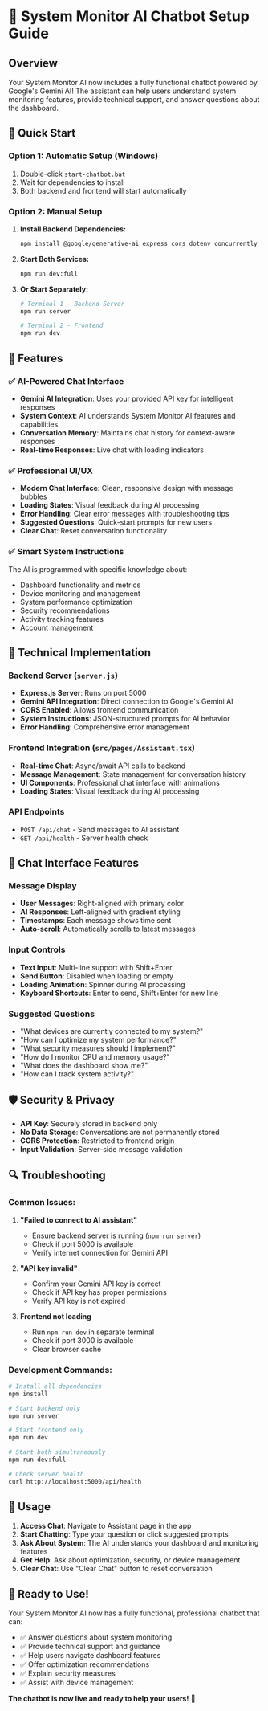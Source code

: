 # 🤖 System Monitor AI Chatbot Setup Guide

## Overview
Your System Monitor AI now includes a fully functional chatbot powered by Google's Gemini AI! The assistant can help users understand system monitoring features, provide technical support, and answer questions about the dashboard.

## 🚀 Quick Start

### Option 1: Automatic Setup (Windows)
1. Double-click `start-chatbot.bat`
2. Wait for dependencies to install
3. Both backend and frontend will start automatically

### Option 2: Manual Setup
1. **Install Backend Dependencies:**
   ```bash
   npm install @google/generative-ai express cors dotenv concurrently
   ```

2. **Start Both Services:**
   ```bash
   npm run dev:full
   ```

3. **Or Start Separately:**
   ```bash
   # Terminal 1 - Backend Server
   npm run server
   
   # Terminal 2 - Frontend
   npm run dev
   ```

## 🎯 Features

### ✅ **AI-Powered Chat Interface**
- **Gemini AI Integration**: Uses your provided API key for intelligent responses
- **System Context**: AI understands System Monitor AI features and capabilities
- **Conversation Memory**: Maintains chat history for context-aware responses
- **Real-time Responses**: Live chat with loading indicators

### ✅ **Professional UI/UX**
- **Modern Chat Interface**: Clean, responsive design with message bubbles
- **Loading States**: Visual feedback during AI processing
- **Error Handling**: Clear error messages with troubleshooting tips
- **Suggested Questions**: Quick-start prompts for new users
- **Clear Chat**: Reset conversation functionality

### ✅ **Smart System Instructions**
The AI is programmed with specific knowledge about:
- Dashboard functionality and metrics
- Device monitoring and management
- System performance optimization
- Security recommendations
- Activity tracking features
- Account management

## 🔧 Technical Implementation

### Backend Server (`server.js`)
- **Express.js Server**: Runs on port 5000
- **Gemini API Integration**: Direct connection to Google's Gemini AI
- **CORS Enabled**: Allows frontend communication
- **System Instructions**: JSON-structured prompts for AI behavior
- **Error Handling**: Comprehensive error management

### Frontend Integration (`src/pages/Assistant.tsx`)
- **Real-time Chat**: Async/await API calls to backend
- **Message Management**: State management for conversation history
- **UI Components**: Professional chat interface with animations
- **Loading States**: Visual feedback during AI processing

### API Endpoints
- `POST /api/chat` - Send messages to AI assistant
- `GET /api/health` - Server health check

## 🎨 Chat Interface Features

### **Message Display**
- **User Messages**: Right-aligned with primary color
- **AI Responses**: Left-aligned with gradient styling
- **Timestamps**: Each message shows time sent
- **Auto-scroll**: Automatically scrolls to latest messages

### **Input Controls**
- **Text Input**: Multi-line support with Shift+Enter
- **Send Button**: Disabled when loading or empty
- **Loading Animation**: Spinner during AI processing
- **Keyboard Shortcuts**: Enter to send, Shift+Enter for new line

### **Suggested Questions**
- "What devices are currently connected to my system?"
- "How can I optimize my system performance?"
- "What security measures should I implement?"
- "How do I monitor CPU and memory usage?"
- "What does the dashboard show me?"
- "How can I track system activity?"

## 🛡️ Security & Privacy

- **API Key**: Securely stored in backend only
- **No Data Storage**: Conversations are not permanently stored
- **CORS Protection**: Restricted to frontend origin
- **Input Validation**: Server-side message validation

## 🔍 Troubleshooting

### **Common Issues:**

1. **"Failed to connect to AI assistant"**
   - Ensure backend server is running (`npm run server`)
   - Check if port 5000 is available
   - Verify internet connection for Gemini API

2. **"API key invalid"**
   - Confirm your Gemini API key is correct
   - Check if API key has proper permissions
   - Verify API key is not expired

3. **Frontend not loading**
   - Run `npm run dev` in separate terminal
   - Check if port 3000 is available
   - Clear browser cache

### **Development Commands:**
```bash
# Install all dependencies
npm install

# Start backend only
npm run server

# Start frontend only  
npm run dev

# Start both simultaneously
npm run dev:full

# Check server health
curl http://localhost:5000/api/health
```

## 📱 Usage

1. **Access Chat**: Navigate to Assistant page in the app
2. **Start Chatting**: Type your question or click suggested prompts
3. **Ask About System**: The AI understands your dashboard and monitoring features
4. **Get Help**: Ask about optimization, security, or device management
5. **Clear Chat**: Use "Clear Chat" button to reset conversation

## 🎉 Ready to Use!

Your System Monitor AI now has a fully functional, professional chatbot that can:
- ✅ Answer questions about system monitoring
- ✅ Provide technical support and guidance  
- ✅ Help users navigate dashboard features
- ✅ Offer optimization recommendations
- ✅ Explain security measures
- ✅ Assist with device management

**The chatbot is now live and ready to help your users!** 🚀
